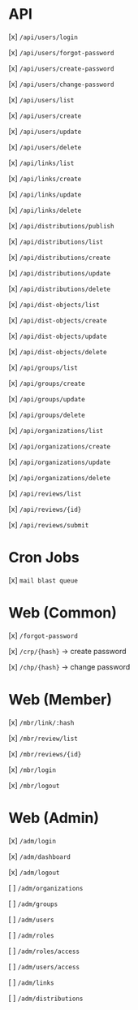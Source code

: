 # API

[x] `/api/users/login`

[x] `/api/users/forgot-password`

[x] `/api/users/create-password`

[x] `/api/users/change-password`

[x] `/api/users/list`

[x] `/api/users/create`

[x] `/api/users/update`

[x] `/api/users/delete`

[x] `/api/links/list`

[x] `/api/links/create`

[x] `/api/links/update`

[x] `/api/links/delete`

[x] `/api/distributions/publish`

[x] `/api/distributions/list`

[x] `/api/distributions/create`

[x] `/api/distributions/update`

[x] `/api/distributions/delete`

[x] `/api/dist-objects/list`

[x] `/api/dist-objects/create`

[x] `/api/dist-objects/update`

[x] `/api/dist-objects/delete`

[x] `/api/groups/list`

[x] `/api/groups/create`

[x] `/api/groups/update`

[x] `/api/groups/delete`

[x] `/api/organizations/list`

[x] `/api/organizations/create`

[x] `/api/organizations/update`

[x] `/api/organizations/delete`

[x] `/api/reviews/list`

[x] `/api/reviews/{id}`

[x] `/api/reviews/submit`

# Cron Jobs

[x] `mail blast queue`

# Web (Common)

[x] `/forgot-password`

[x] `/crp/{hash}` -> create password

[x] `/chp/{hash}` -> change password

# Web (Member)

[x] `/mbr/link/:hash`

[x] `/mbr/review/list`

[x] `/mbr/reviews/{id}`

[x] `/mbr/login`

[x] `/mbr/logout`

# Web (Admin)

[x] `/adm/login`

[x] `/adm/dashboard`

[x] `/adm/logout`

[ ] `/adm/organizations`

[ ] `/adm/groups`

[ ] `/adm/users`

[ ] `/adm/roles`

[ ] `/adm/roles/access`

[ ] `/adm/users/access`

[ ] `/adm/links`

[ ] `/adm/distributions`